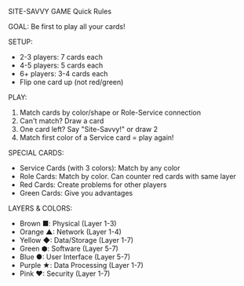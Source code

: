 SITE-SAVVY GAME
Quick Rules

GOAL: Be first to play all your cards!

SETUP:
- 2-3 players: 7 cards each
- 4-5 players: 5 cards each
- 6+ players: 3-4 cards each
- Flip one card up (not red/green)

PLAY:
1. Match cards by color/shape or Role-Service connection
2. Can't match? Draw a card
3. One card left? Say "Site-Savvy!" or draw 2
4. Match first color of a Service card = play again!

SPECIAL CARDS:
- Service Cards (with 3 colors): Match by any color
- Role Cards: Match by color. Can counter red cards with same layer
- Red Cards: Create problems for other players
- Green Cards: Give you advantages

LAYERS & COLORS:
- Brown ■: Physical (Layer 1-3)
- Orange ▲: Network (Layer 1-4)
- Yellow ◆: Data/Storage (Layer 1-7)
- Green ⬢: Software (Layer 5-7)
- Blue ●: User Interface (Layer 5-7)
- Purple ★: Data Processing (Layer 1-7)
- Pink ♥: Security (Layer 1-7)
